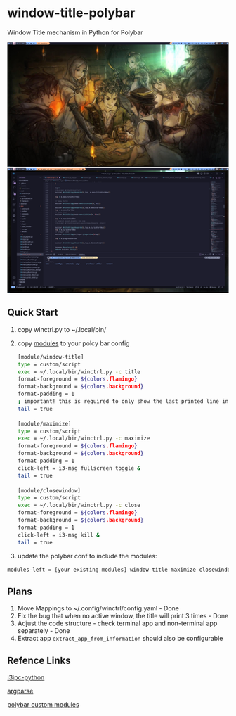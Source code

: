 # window-title-polybar

Window Title mechanism in Python for Polybar

![screenshot](screenshot/screenshot.png)
![screenshot app](screenshot/screenshot.app.png)

## Quick Start

1. copy winctrl.py to ~/.local/bin/

2. copy [modules](modules.conf) to your polcy bar config

   ```bash
   [module/window-title]
   type = custom/script
   exec = ~/.local/bin/winctrl.py -c title
   format-foreground = ${colors.flamingo}
   format-background = ${colors.background}
   format-padding = 1
   ; important! this is required to only show the last printed line in the bar
   tail = true

   [module/maximize]
   type = custom/script
   exec = ~/.local/bin/winctrl.py -c maximize
   format-foreground = ${colors.flamingo}
   format-background = ${colors.background}
   format-padding = 1
   click-left = i3-msg fullscreen toggle &
   tail = true

   [module/closewindow]
   type = custom/script
   exec = ~/.local/bin/winctrl.py -c close
   format-foreground = ${colors.flamingo}
   format-background = ${colors.background}
   format-padding = 1
   click-left = i3-msg kill &
   tail = true

   ```

3. update the polybar conf to include the modules:

```bash
modules-left = [your existing modules] window-title maximize closewindow
```

## Plans

1. Move Mappings to ~/.config/winctrl/config.yaml - Done
2. Fix the bug that when no active window, the title will print 3 times - Done
3. Adjust the code structure - check terminal app and non-terminal app separately - Done
4. Extract app `extract_app_from_information` should also be configurable

## Refence Links

[i3ipc-python](https://github.com/altdesktop/i3ipc-python)

[argparse](https://docs.python.org/3/howto/argparse.html)

[polybar custom modules](https://github.com/polybar/polybar/wiki/Module:-script)
